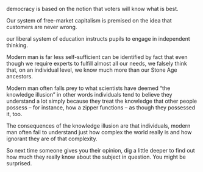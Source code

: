 democracy is based on the notion that voters will know what is best. 

Our system of free-market capitalism is premised on the idea that customers are never wrong.

our liberal system of education instructs pupils to engage in independent thinking.

Modern man is far less self-sufficient can be identified by fact that even though we require experts to fulfill almost all our needs, we falsely think that, on an individual level, we know much more than our Stone Age ancestors.

Modern man often falls prey to what scientists have deemed “the knowledge illusion” in other words individuals tend to believe they understand a lot simply because they treat the knowledge that other people possess – for instance, how a zipper functions – as though they possessed it, too.


The consequences of the knowledge illusion are that individuals, modern man often fail to understand just how complex the world really is and how ignorant they are of that complexity.

So next time someone gives you their opinion, dig a little deeper to find out how much they really know about the subject in question. You might be surprised.